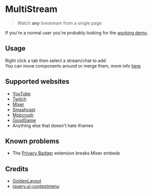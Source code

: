 # MultiStream

> Watch **any** livestream from a single page

If you're a normal user you're probably looking for the [working demo](https://xandaros.github.io/multistream/).

## Usage

Right click a tab then select a stream/chat to add  
You can move components around or merge them, more info [here](https://golden-layout.com)

## Supported websites

- [YouTube](https://gaming.youtube.com)
- [Twitch](https://www.twitch.tv)
- [Mixer](https://mixer.com)
- [Smashcast](https://www.smashcast.tv)
- [Mobcrush](https://www.mobcrush.com)
- [GoodGame](https://goodgame.ru)
- Anything else that doesn't hate iframes

## Known problems

- The [Privacy Badger](https://www.eff.org/privacybadger) extension breaks Mixer embeds

## Credits

- [GoldenLayout](https://golden-layout.com)
- [jquery.ui-contextmenu](https://github.com/mar10/jquery-ui-contextmenu)
